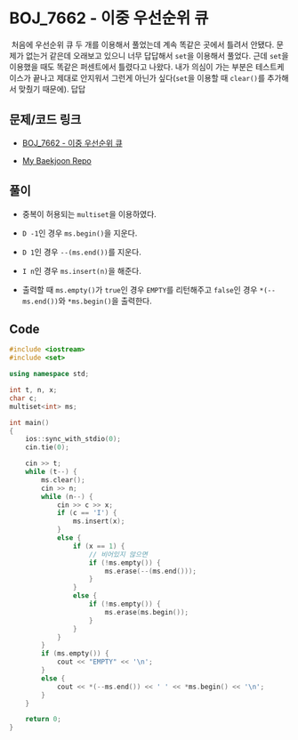 # BOJ_7662 - 이중 우선순위 큐

&nbsp;처음에 우선순위 큐 두 개를 이용해서 풀었는데 계속 똑같은 곳에서 틀려서 안됐다. 문제가 없는거 같은데 오래보고 있으니 너무 답답해서 `set`을 이용해서 풀었다. 근데 `set`을 이용했을 때도 똑같은 퍼센트에서 틀렸다고 나왔다. 내가 의심이 가는 부분은 테스트케이스가 끝나고 제대로 안지워서 그런게 아닌가 싶다(`set`을 이용할 때 `clear()`를 추가해서 맞췄기 때문에). 답답

## 문제/코드 링크

- [BOJ_7662 - 이중 우선순위 큐](https://www.acmicpc.net/problem/7662)

- [My Baekjoon Repo](https://github.com/Meantint/Baekjoon)

## 풀이

- 중복이 허용되는 `multiset`을 이용하였다.

- `D -1`인 경우 `ms.begin()`을 지운다.

- `D 1`인 경우 `--(ms.end())`를 지운다.

- `I n`인 경우 `ms.insert(n)`을 해준다.

- 출력할 때 `ms.empty()`가 `true`인 경우 `EMPTY`를 리턴해주고 `false`인 경우 `*(--ms.end())`와 `*ms.begin()`을 출력한다.

## Code

```cpp
#include <iostream>
#include <set>

using namespace std;

int t, n, x;
char c;
multiset<int> ms;

int main()
{
    ios::sync_with_stdio(0);
    cin.tie(0);

    cin >> t;
    while (t--) {
        ms.clear();
        cin >> n;
        while (n--) {
            cin >> c >> x;
            if (c == 'I') {
                ms.insert(x);
            }
            else {
                if (x == 1) {
                    // 비어있지 않으면
                    if (!ms.empty()) {
                        ms.erase(--(ms.end()));
                    }
                }
                else {
                    if (!ms.empty()) {
                        ms.erase(ms.begin());
                    }
                }
            }
        }
        if (ms.empty()) {
            cout << "EMPTY" << '\n';
        }
        else {
            cout << *(--ms.end()) << ' ' << *ms.begin() << '\n';
        }
    }

    return 0;
}
```
